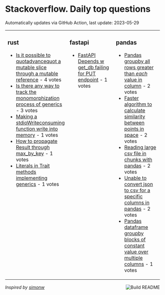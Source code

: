 # Stackoverflow. Daily top questions 

Automatically updates via GitHub Action, last update: <!-- date starts -->2023-05-29<!-- date ends -->


<table><tr><td valign="top" width="33%">

### rust
<!-- rust starts -->
* [Is it possible to quotadvancequot a mutable slice through a mutable reference](https://stackoverflow.com/questions/76354154/is-it-possible-to-advance-a-mutable-slice-through-a-mutable-reference) - 4 votes
* [Is there any way to track the monomorphization process of generics](https://stackoverflow.com/questions/76349634/is-there-any-way-to-track-the-monomorphization-process-of-generics) - 3 votes
* [Making a stdioWriteconsuming function write into memory](https://stackoverflow.com/questions/76352012/making-a-stdiowrite-consuming-function-write-into-memory) - 1 votes
* [How to propagate Result through max_by_key](https://stackoverflow.com/questions/76358541/how-to-propagate-result-through-max-by-key) - 1 votes
* [Literals in Trait methods implementing generics](https://stackoverflow.com/questions/76350017/literals-in-trait-methods-implementing-generics) - 1 votes
<!-- rust ends -->
</td><td valign="top" width="34%">


### fastapi
<!-- fastapi starts -->
* [FastAPI Depends w get_db failing for PUT endpoint](https://stackoverflow.com/questions/76358355/fastapi-depends-w-get-db-failing-for-put-endpoint) - 1 votes
<!-- fastapi ends -->
</td><td valign="top" width="34%">


### pandas
<!-- pandas starts -->
* [Pandas groupby all rows greater than _each_ value in column](https://stackoverflow.com/questions/76352264/pandas-groupby-all-rows-greater-than-each-value-in-column) - 2 votes
* [Faster algorithm to calculate similarity between points in space](https://stackoverflow.com/questions/76356846/faster-algorithm-to-calculate-similarity-between-points-in-space) - 2 votes
* [Reading large csv file in chunks with pandas](https://stackoverflow.com/questions/76350327/reading-large-csv-file-in-chunks-with-pandas) - 2 votes
* [Unable to convert json to csv for a specific columns in pandas](https://stackoverflow.com/questions/76358374/unable-to-convert-json-to-csv-for-a-specific-columns-in-pandas) - 2 votes
* [Pandas dataframe  groupby blocks of constant value over multiple columns](https://stackoverflow.com/questions/76354710/pandas-dataframe-groupby-blocks-of-constant-value-over-multiple-columns) - 1 votes
<!-- pandas ends -->
</td></tr></table>

<a href="https://github.com/hp0404/hp0404/actions"><img src="https://github.com/hp0404/hp0404/workflows/Build%20README/badge.svg" align="right" alt="Build README"></a> <p>*Inspired by  [simonw](https://github.com/simonw/simonw)*</p>
